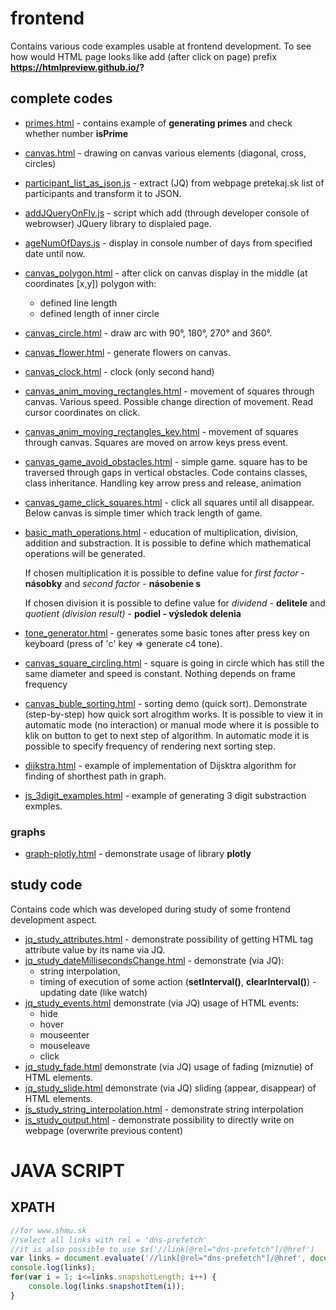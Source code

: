 # frontend
Contains various code examples usable at frontend development.
To see how would HTML page looks like add (after click on page) prefix **https://htmlpreview.github.io/?**

## complete codes
* [primes.html](primes.html) - contains example of **generating primes** and check whether number **isPrime**
* [canvas.html](canvas.html) - drawing on canvas various elements (diagonal, cross, circles)
* [participant_list_as_json.js](participant_list_as_json.js) - extract (JQ) from webpage pretekaj.sk list of participants and transform it to JSON.
* [addJQueryOnFly.js](addJQueryOnFly.js) - script which add (through developer console of webrowser) JQuery library to displaied page.
* [ageNumOfDays.js](ageNumOfDays.js) - display in console number of days from specified date until now.
* [canvas_polygon.html](canvas_polygon.html) - after click on canvas display in the middle (at coordinates [x,y]) polygon with:
    * defined line length
    * defined length of inner circle
* [canvas_circle.html](canvas_circle.html) - draw arc with 90°, 180°, 270° and 360°.
* [canvas_flower.html](canvas_flower.html) - generate flowers on canvas.
* [canvas_clock.html](canvas_clock.html) - clock (only second hand)
* [canvas_anim_moving_rectangles.html](canvas_anim_moving_rectangles.html) - movement of squares through canvas. Various speed. Possible change direction of movement. Read cursor coordinates on click.
* [canvas_anim_moving_rectangles_key.html](canvas_anim_moving_rectangles_key.html) - movement of squares through canvas. Squares are moved on arrow keys press event.
* [canvas_game_avoid_obstacles.html](canvas_game_avoid_obstacles.html) - simple game. square has to be traversed through gaps in vertical obstacles. Code contains classes, class inheritance. Handling key arrow press and release, animation
* [canvas_game_click_squares.html](canvas_game_click_squares.html) - click all squares until all disappear. Below canvas is simple timer which track length of game.
* [basic_math_operations.html](basic_math_operations.html) - education of multiplication, division, addition and substraction. It is possible to define which mathematical
  operations will be generated. 
  
  If chosen multiplication it is possible to define value for *first factor* - **násobky** and *second factor* - **násobenie s**

  If chosen division it is possible to define value for *dividend* - **delitele** and *quotient (division result)* - **podiel - výsledok delenia**
* [tone_generator.html](tone_generator.html) - generates some basic tones after press key on keyboard (press of 'c' key => generate c4 tone).
* [canvas_square_circling.html](canvas_square_circling.html) - square is going in circle which has still the same diameter and speed is constant. Nothing depends on frame frequency
* [canvas_buble_sorting.html](canvas_buble_sorting.html) - sorting demo (quick sort). Demonstrate (step-by-step) how quick sort alrogithm works. It is possible to view it in automatic mode (no interaction) or manual mode where it is possible to klik on button to get to next step of algorithm. In automatic mode it is possible to specify frequency of rendering next sorting step.
* [dijkstra.html](dijkstra/dijkstra.html) - example of implementation of Dijsktra algorithm for finding of shorthest path in graph.
* [js_3digit_examples.html](js_3digit_examples.html) - example of generating 3 digit substraction exmples.

### graphs

* [graph-plotly.html](graph-plotly.html) - demonstrate usage of library **plotly**

## study code
Contains code which was developed during study of some frontend development aspect.

* [jq_study_attributes.html](jq_study_attributes.html) - demonstrate possibility of getting HTML tag attribute value by its name via JQ.
* [jq_study_dateMillisecondsChange.html](jq_study_dateMillisecondsChange.html) - demonstrate (via JQ):
    * string interpolation,
    * timing of execution of some action (**setInterval()**, **clearInterval()**) - updating date (like watch)
* [jq_study_events.html](jq_study_events.html) demonstrate (via JQ) usage of HTML events:
    * hide
    * hover
    * mouseenter
    * mouseleave
    * click
* [jq_study_fade.html](jq_study_fade.html) demonstrate (via JQ) usage of fading (miznutie) of HTML elements.
* [jq_study_slide.html](jq_study_slide.html) demonstrate (via JQ) sliding (appear, disappear) of HTML elements.
* [js_study_string_interpolation.html](js_study_string_interpolation.html) - demonstrate string interpolation
* [js_study_output.html](js_study_output.html) - demonstrate possibility to directly write on webpage (overwrite previous content)


# JAVA SCRIPT
## XPATH
```javascript
//for www.shmu.sk
//select all links with rel = 'dns-prefetch'
//it is also possible to use $x('//link[@rel="dns-prefetch"]/@href')
var links = document.evaluate('//link[@rel="dns-prefetch"]/@href', document, null, XPathResult.ORDERED_NODE_SNAPSHOT_TYPE, null);
console.log(links);
for(var i = 1; i<=links.snapshotLength; i++) {
	console.log(links.snapshotItem(i));
}

```

